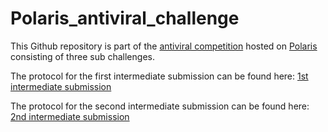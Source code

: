 # Polaris_antiviral_challenge
This Github repository is part of the [antiviral competition](https://openadmet.org/blog/asap-blind-challenge/) hosted on [Polaris](https://polarishub.io/competitions) consisting of three sub challenges.

The protocol for the first intermediate submission can be found here:
[1st intermediate submission](https://github.com/talagayev/polaris_antiviral_challenge/blob/main/Preliminary_prediction_protocol.md)

The protocol for the second intermediate submission can be found here:
[2nd intermediate submission](https://github.com/talagayev/polaris_antiviral_challenge/blob/main/Preliminary_prediction_protocol_2nd_submission.md)
